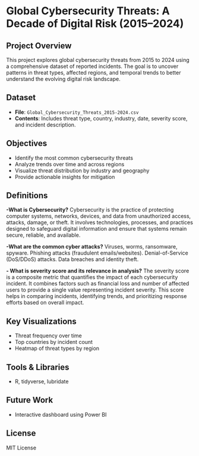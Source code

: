 # Global Cybersecurity Threats: A Decade of Digital Risk (2015–2024)

##  Project Overview
This project explores global cybersecurity threats from 2015 to 2024 using a comprehensive dataset of reported incidents. The goal is to uncover patterns in threat types, affected regions, and temporal trends to better understand the evolving digital risk landscape.

##  Dataset
- **File**: `Global_Cybersecurity_Threats_2015-2024.csv`
- **Contents**: Includes threat type, country, industry, date, severity score, and incident description.

##  Objectives
- Identify the most common cybersecurity threats
- Analyze trends over time and across regions
- Visualize threat distribution by industry and geography
- Provide actionable insights for mitigation

## Definitions
**-What is Cybersecurity?**
 Cybersecurity is the practice of protecting computer systems, networks, devices, and data from unauthorized access, attacks, damage, or theft. It involves technologies, processes, and practices designed to safeguard digital information and ensure that systems remain secure, reliable, and available.

**-What are the common cyber attacks?**
 Viruses, worms, ransomware, spyware.
 Phishing attacks (fraudulent emails/websites).
 Denial-of-Service (DoS/DDoS) attacks.
 Data breaches and identity theft.

**- What is severity score and its relevance in analysis?**
  The severity score is a composite metric that quantifies the impact of each cybersecurity incident.
  It combines factors such as financial loss and number of affected users to provide a single value representing incident severity. This score helps in comparing incidents, identifying trends, and prioritizing response efforts based on overall impact. 
    

##  Key Visualizations
- Threat frequency over time
- Top countries by incident count
- Heatmap of threat types by region


##  Tools & Libraries
- R, tidyverse, lubridate

##  Future Work
- Interactive dashboard using Power BI

##  License
MIT License



